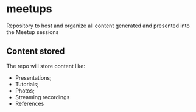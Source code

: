 # meetups
Repository to host and organize all content generated and presented into the Meetup sessions

## Content stored

The repo will store content like:

- Presentations;
- Tutorials;
- Photos;
- Streaming recordings
- References
